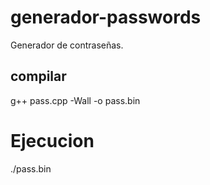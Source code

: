 # generador-passwords
Generador de contraseñas.




## compilar

g++ pass.cpp -Wall -o pass.bin



# Ejecucion
./pass.bin

